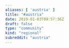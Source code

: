 ```yaml
---
aliases: [ 'austria' ]
title: "#austria"
date: 2019-01-03T09:57:36Z
draft: false
type: "community"
kind: "regional"
subreddit: "austria"
---
```

